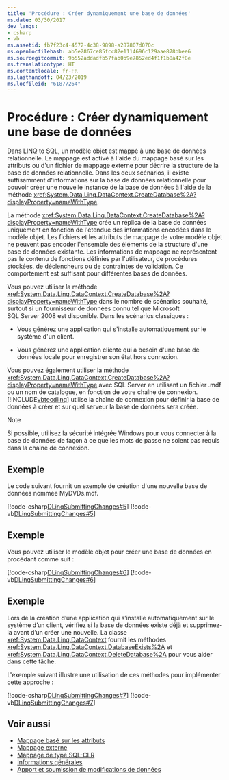 ```yaml
---
title: 'Procédure : Créer dynamiquement une base de données'
ms.date: 03/30/2017
dev_langs:
- csharp
- vb
ms.assetid: fb7f23c4-4572-4c38-9898-a287807d070c
ms.openlocfilehash: ab5e2867ce85fcc82e1114696c129aae878bbee6
ms.sourcegitcommit: 9b552addadfb57fab0b9e7852ed4f1f1b8a42f8e
ms.translationtype: HT
ms.contentlocale: fr-FR
ms.lasthandoff: 04/23/2019
ms.locfileid: "61877264"
---
```

# <a name="how-to-dynamically-create-a-database"></a>Procédure : Créer dynamiquement une base de données
Dans LINQ to SQL, un modèle objet est mappé à une base de données relationnelle. Le mappage est activé à l'aide du mappage basé sur les attributs ou d'un fichier de mappage externe pour décrire la structure de la base de données relationnelle. Dans les deux scénarios, il existe suffisamment d'informations sur la base de données relationnelle pour pouvoir créer une nouvelle instance de la base de données à l'aide de la méthode <xref:System.Data.Linq.DataContext.CreateDatabase%2A?displayProperty=nameWithType>.  
  
 La méthode <xref:System.Data.Linq.DataContext.CreateDatabase%2A?displayProperty=nameWithType> crée un réplica de la base de données uniquement en fonction de l'étendue des informations encodées dans le modèle objet. Les fichiers et les attributs de mappage de votre modèle objet ne peuvent pas encoder l'ensemble des éléments de la structure d'une base de données existante. Les informations de mappage ne représentent pas le contenu de fonctions définies par l'utilisateur, de procédures stockées, de déclencheurs ou de contraintes de validation. Ce comportement est suffisant pour différentes bases de données.  
  
 Vous pouvez utiliser la méthode <xref:System.Data.Linq.DataContext.CreateDatabase%2A?displayProperty=nameWithType> dans le nombre de scénarios souhaité, surtout si un fournisseur de données connu tel que Microsoft SQL Server 2008 est disponible. Dans les scénarios classiques :  
  
- Vous générez une application qui s'installe automatiquement sur le système d'un client.  
  
- Vous générez une application cliente qui a besoin d'une base de données locale pour enregistrer son état hors connexion.  
  
 Vous pouvez également utiliser la méthode <xref:System.Data.Linq.DataContext.CreateDatabase%2A?displayProperty=nameWithType> avec SQL Server en utilisant un fichier .mdf ou un nom de catalogue, en fonction de votre chaîne de connexion. [!INCLUDE[vbtecdlinq](../../../../../../includes/vbtecdlinq-md.md)] utilise la chaîne de connexion pour définir la base de données à créer et sur quel serveur la base de données sera créée.  
  
> [!NOTE]
>  Si possible, utilisez la sécurité intégrée Windows pour vous connecter à la base de données de façon à ce que les mots de passe ne soient pas requis dans la chaîne de connexion.  
  
## <a name="example"></a>Exemple  
 Le code suivant fournit un exemple de création d'une nouvelle base de données nommée MyDVDs.mdf.  
  
 [!code-csharp[DLinqSubmittingChanges#5](../../../../../../samples/snippets/csharp/VS_Snippets_Data/DLinqSubmittingChanges/cs/Program.cs#5)]
 [!code-vb[DLinqSubmittingChanges#5](../../../../../../samples/snippets/visualbasic/VS_Snippets_Data/DLinqSubmittingChanges/vb/Module1.vb#5)]  
  
## <a name="example"></a>Exemple  
 Vous pouvez utiliser le modèle objet pour créer une base de données en procédant comme suit :  
  
 [!code-csharp[DLinqSubmittingChanges#6](../../../../../../samples/snippets/csharp/VS_Snippets_Data/DLinqSubmittingChanges/cs/Program.cs#6)]
 [!code-vb[DLinqSubmittingChanges#6](../../../../../../samples/snippets/visualbasic/VS_Snippets_Data/DLinqSubmittingChanges/vb/Module1.vb#6)]  
  
## <a name="example"></a>Exemple  
 Lors de la création d’une application qui s’installe automatiquement sur le système d’un client, vérifiez si la base de données existe déjà et supprimez-la avant d’un créer une nouvelle. La classe <xref:System.Data.Linq.DataContext> fournit les méthodes <xref:System.Data.Linq.DataContext.DatabaseExists%2A> et <xref:System.Data.Linq.DataContext.DeleteDatabase%2A> pour vous aider dans cette tâche.  
  
 L'exemple suivant illustre une utilisation de ces méthodes pour implémenter cette approche :  
  
 [!code-csharp[DLinqSubmittingChanges#7](../../../../../../samples/snippets/csharp/VS_Snippets_Data/DLinqSubmittingChanges/cs/Program.cs#7)]
 [!code-vb[DLinqSubmittingChanges#7](../../../../../../samples/snippets/visualbasic/VS_Snippets_Data/DLinqSubmittingChanges/vb/Module1.vb#7)]  
  
## <a name="see-also"></a>Voir aussi

- [Mappage basé sur les attributs](../../../../../../docs/framework/data/adonet/sql/linq/attribute-based-mapping.md)
- [Mappage externe](../../../../../../docs/framework/data/adonet/sql/linq/external-mapping.md)
- [Mappage de type SQL-CLR](../../../../../../docs/framework/data/adonet/sql/linq/sql-clr-type-mapping.md)
- [Informations générales](../../../../../../docs/framework/data/adonet/sql/linq/background-information.md)
- [Apport et soumission de modifications de données](../../../../../../docs/framework/data/adonet/sql/linq/making-and-submitting-data-changes.md)
